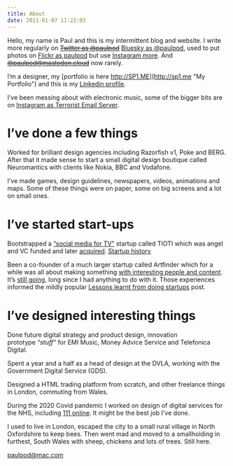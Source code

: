```yaml
---
title: About
date: 2011-01-07 11:22:03
---
```


Hello, my name is Paul and this is my intermittent blog and website. I write more regularly on ~~[Twitter as @paulpod](http://twitter.com/paulpod "@paulpod on Twitter")~~ [Bluesky as @paulpod](https://bsky.app/profile/paulpod.bsky.social "@paulpod on Bluesky"), used to put photos on [Flickr as paulpod](http://flickr.com/paulpod "Flickr photos") but use [Instagram more](https://www.instagram.com/paulpod/ "Instagram photos"). And ~~[@paulpod@mastodon.cloud](https://mastodon.cloud/web/accounts/7288#)~~ now rarely.

I’m a designer, my [portfolio is here http://SP1.ME](http://sp1.me "My Portfolio") and this is my [Linkedin profile](http://uk.linkedin.com/in/paulpod "Paulpod on Linkedin"). 

I’ve been messing about with electronic music, some of the bigger bits are on [Instagram as Terrorist Email Server](https://www.instagram.com/terroristemailserver/ "Music videos on Instagram").

I’ve done a few things
===
Worked for brilliant design agencies including Razorfish v1, Poke and BERG. After that it made sense to start a small digital design boutique called Neuromantics with clients like Nokia, BBC and Vodafone. 

I’ve made games, design guidelines, newspapers, videos, animations and maps. Some of these things were on paper, some on big screens and a lot on small ones. 

I’ve started start-ups
===
Bootstrapped a [“social media for TV”](https://www.theguardian.com/technology/blog/2007/oct/01/tiotireadytolaunchnewsoci "TIOTI in The Guardian") startup called TIOTI which was angel and VC funded and later [acquired](https://www.theguardian.com/media/pda/2008/dec/05/television-startups "TIOTI acquisition in The Guardian"). [Startup history](https://techcrunch.com/2007/10/21/tioticom-wins-seven-figures-from-pond/)

Been a co-founder of a much larger startup called Artfinder which for a while was all about making something [with interesting people and content](https://www.wired.co.uk/article/personal-curators "Artfinder in Wired magazine"). It’s [still going](https://www.artfinder.com "Artfinder"), long since I had anything to do with it. Those experiences informed the mildly popular [Lessons learnt from doing startups](http://www.neuromantics.net/blog/?p=327 "Lessons learnt doing startups") post. 

I’ve designed interesting things
===
Done future digital strategy and product design, innovation prototype _“stuff”_ for EMI Music, Money Advice Service and Telefonica Digital. 

Spent a year and a half as a head of design at the DVLA, working with the Government Digital Service (GDS). 

Designed a HTML trading platform from scratch, and other freelance things in London, commuting from Wales.

During the 2020 Covid pandemic I worked on design of digital services for the NHS, including [111 online](https://111.nhs.uk). It might be the best job I've done.

I used to live in London, escaped the city to a small rural village in North Oxfordshire to keep bees. Then went mad and moved to a smallholding in furthest, South Wales with sheep, chickens and lots of trees. Still here.

paulpod@mac.com